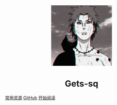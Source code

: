<p align="center">
<img src="./pictures/logo.jpg" width="200" height="200"/>
</p>
<h1 align="center">Gets-sq</h1>

[常用资源](https://shimo.im/docs/MuiACIg1HlYfVxrj/)
[GitHub](https://github.com/Snailclimb/JavaGuide-Interview)
[开始阅读](#javaguide-interview)





